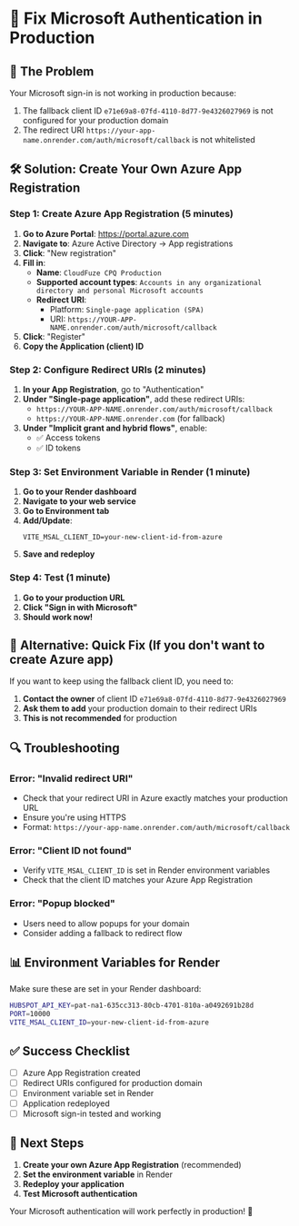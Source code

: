 # 🔧 Fix Microsoft Authentication in Production

## 🚨 **The Problem**
Your Microsoft sign-in is not working in production because:
1. The fallback client ID `e71e69a8-07fd-4110-8d77-9e4326027969` is not configured for your production domain
2. The redirect URI `https://your-app-name.onrender.com/auth/microsoft/callback` is not whitelisted

## 🛠️ **Solution: Create Your Own Azure App Registration**

### **Step 1: Create Azure App Registration (5 minutes)**

1. **Go to Azure Portal**: https://portal.azure.com
2. **Navigate to**: Azure Active Directory → App registrations
3. **Click**: "New registration"
4. **Fill in**:
   - **Name**: `CloudFuze CPQ Production`
   - **Supported account types**: `Accounts in any organizational directory and personal Microsoft accounts`
   - **Redirect URI**: 
     - Platform: `Single-page application (SPA)`
     - URI: `https://YOUR-APP-NAME.onrender.com/auth/microsoft/callback`
5. **Click**: "Register"
6. **Copy the Application (client) ID**

### **Step 2: Configure Redirect URIs (2 minutes)**

1. **In your App Registration**, go to "Authentication"
2. **Under "Single-page application"**, add these redirect URIs:
   - `https://YOUR-APP-NAME.onrender.com/auth/microsoft/callback`
   - `https://YOUR-APP-NAME.onrender.com` (for fallback)
3. **Under "Implicit grant and hybrid flows"**, enable:
   - ✅ Access tokens
   - ✅ ID tokens

### **Step 3: Set Environment Variable in Render (1 minute)**

1. **Go to your Render dashboard**
2. **Navigate to your web service**
3. **Go to Environment tab**
4. **Add/Update**:
   ```
   VITE_MSAL_CLIENT_ID=your-new-client-id-from-azure
   ```
5. **Save and redeploy**

### **Step 4: Test (1 minute)**

1. **Go to your production URL**
2. **Click "Sign in with Microsoft"**
3. **Should work now!**

## 🚀 **Alternative: Quick Fix (If you don't want to create Azure app)**

If you want to keep using the fallback client ID, you need to:

1. **Contact the owner** of client ID `e71e69a8-07fd-4110-8d77-9e4326027969`
2. **Ask them to add** your production domain to their redirect URIs
3. **This is not recommended** for production

## 🔍 **Troubleshooting**

### **Error: "Invalid redirect URI"**
- Check that your redirect URI in Azure exactly matches your production URL
- Ensure you're using HTTPS
- Format: `https://your-app-name.onrender.com/auth/microsoft/callback`

### **Error: "Client ID not found"**
- Verify `VITE_MSAL_CLIENT_ID` is set in Render environment variables
- Check that the client ID matches your Azure App Registration

### **Error: "Popup blocked"**
- Users need to allow popups for your domain
- Consider adding a fallback to redirect flow

## 📊 **Environment Variables for Render**

Make sure these are set in your Render dashboard:

```bash
HUBSPOT_API_KEY=pat-na1-635cc313-80cb-4701-810a-a0492691b28d
PORT=10000
VITE_MSAL_CLIENT_ID=your-new-client-id-from-azure
```

## ✅ **Success Checklist**

- [ ] Azure App Registration created
- [ ] Redirect URIs configured for production domain
- [ ] Environment variable set in Render
- [ ] Application redeployed
- [ ] Microsoft sign-in tested and working

## 🎯 **Next Steps**

1. **Create your own Azure App Registration** (recommended)
2. **Set the environment variable** in Render
3. **Redeploy your application**
4. **Test Microsoft authentication**

Your Microsoft authentication will work perfectly in production! 🚀
